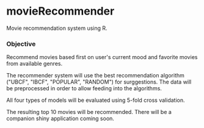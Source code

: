 # movieRecommender
Movie recommendation system using R.

### Objective
Recommend movies based first on user's current mood and favorite movies from available genres.

The recommender system will use the best recommendation algorithm ("UBCF", "IBCF", "POPULAR", "RANDOM") for surggestions. The data will be preprocessed in order to allow feeding into the algorithms. 

All four types of models will be evaluated using 5-fold cross validation.

The resulting top 10 movies will be recommended. There will be a companion shiny application coming soon.
